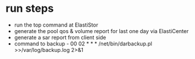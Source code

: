# run steps

- run the top command at ElastiStor
- generate the pool qos & volume report for last one day via ElastiCenter
- generate a sar report from client side
- command to backup - 00 02 * * * /net/bin/darbackup.pl >>/var/log/backup.log 2>&1 
